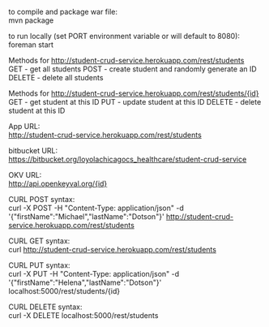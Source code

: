 to compile and package war file:  
mvn package

to run locally (set PORT environment variable or will default to 8080):  
foreman start

Methods for http://student-crud-service.herokuapp.com/rest/students  
GET - get all students
POST - create student and randomly generate an ID
DELETE - delete all students

Methods for http://student-crud-service.herokuapp.com/rest/students/{id}  
GET - get student at this ID
PUT - update student at this ID
DELETE - delete student at this ID

App URL:  
http://student-crud-service.herokuapp.com/rest/students

bitbucket URL:  
https://bitbucket.org/loyolachicagocs_healthcare/student-crud-service

OKV URL:  
http://api.openkeyval.org/{id}

CURL POST syntax:  
curl -X POST -H "Content-Type: application/json" -d '{"firstName":"Michael","lastName":"Dotson"}' http://student-crud-service.herokuapp.com/rest/students

CURL GET syntax:  
curl http://student-crud-service.herokuapp.com/rest/students

CURL PUT syntax:  
curl -X PUT -H "Content-Type: application/json" -d '{"firstName":"Helena","lastName":"Dotson"}' localhost:5000/rest/students/{id}

CURL DELETE syntax:  
curl -X DELETE localhost:5000/rest/students

